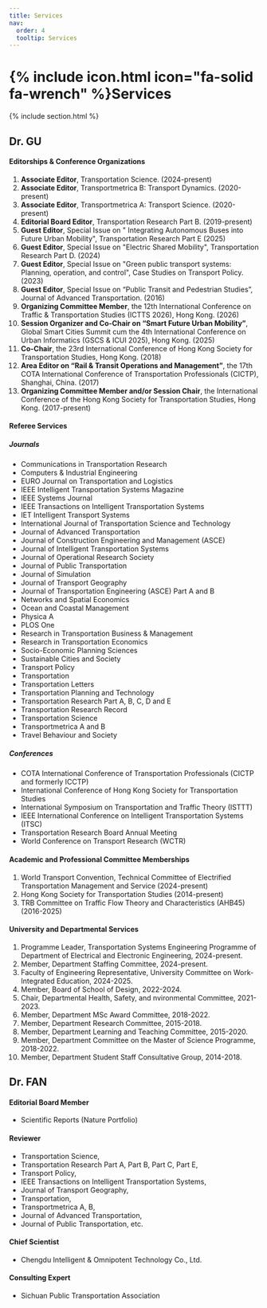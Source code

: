 ```yaml
---
title: Services
nav:
  order: 4
  tooltip: Services
---
```


# {% include icon.html icon="fa-solid fa-wrench" %}Services

{% include section.html %}
## Dr. GU
#### Editorships & Conference Organizations
1.	**Associate Editor**, Transportation Science. (2024-present)
2.	**Associate Editor**, Transportmetrica B: Transport Dynamics. (2020-present)
3.	**Associate Editor**, Transportmetrica A: Transport Science. (2020-present)
4.	**Editorial Board Editor**, Transportation Research Part B. (2019-present)
5.	**Guest Editor**, Special Issue on " Integrating Autonomous Buses into Future Urban Mobility", Transportation Research Part E (2025)
6.	**Guest Editor**, Special Issue on "Electric Shared Mobility", Transportation Research Part D. (2024)
7.	**Guest Editor**, Special Issue on "Green public transport systems: Planning, operation, and control", Case Studies on Transport Policy. (2023)
8.	**Guest Editor**, Special Issue on “Public Transit and Pedestrian Studies”, Journal of Advanced Transportation. (2016)
9.	**Organizing Committee Member**, the 12th International Conference on Traffic & Transportation Studies (ICTTS 2026), Hong Kong. (2026)
10.	**Session Organizer and Co-Chair on “Smart Future Urban Mobility”**, Global Smart Cities Summit cum the 4th International Conference on Urban Informatics (GSCS & ICUI 2025), Hong Kong. (2025)
11.	**Co-Chair**, the 23rd International Conference of Hong Kong Society for Transportation Studies, Hong Kong. (2018)
12.	**Area Editor on “Rail & Transit Operations and Management”**, the 17th COTA International Conference of Transportation Professionals (CICTP), Shanghai, China. (2017)
13.	**Organizing Committee Member and/or Session Chair**, the International Conference of the Hong Kong Society for Transportation Studies, Hong Kong. (2017-present)

#### Referee Services
##### Journals
- Communications in Transportation Research
- Computers & Industrial Engineering
- EURO Journal on Transportation and Logistics
- IEEE Intelligent Transportation Systems Magazine
- IEEE Systems Journal
- IEEE Transactions on Intelligent Transportation Systems
- IET Intelligent Transport Systems
- International Journal of Transportation Science and Technology
- Journal of Advanced Transportation
- Journal of Construction Engineering and Management (ASCE)
- Journal of Intelligent Transportation Systems
- Journal of Operational Research Society
- Journal of Public Transportation
- Journal of Simulation
- Journal of Transport Geography
- Journal of Transportation Engineering (ASCE) Part A and B
- Networks and Spatial Economics
- Ocean and Coastal Management
- Physica A
- PLOS One
- Research in Transportation Business & Management
- Research in Transportation Economics
- Socio-Economic Planning Sciences
- Sustainable Cities and Society
- Transport Policy
- Transportation
- Transportation Letters
- Transportation Planning and Technology
- Transportation Research Part A, B, C, D and E
- Transportation Research Record
- Transportation Science
- Transportmetrica A and B
- Travel Behaviour and Society

##### Conferences
- COTA International Conference of Transportation Professionals (CICTP and formerly ICCTP)
- International Conference of Hong Kong Society for Transportation Studies
- International Symposium on Transportation and Traffic Theory (ISTTT)
- IEEE International Conference on Intelligent Transportation Systems (ITSC)
- Transportation Research Board Annual Meeting
- World Conference on Transport Research (WCTR)

#### Academic and Professional Committee Memberships 
1.	World Transport Convention, Technical Committee of Electrified Transportation Management and Service (2024-present)
2.	Hong Kong Society for Transportation Studies (2014-present)
3.	TRB Committee on Traffic Flow Theory and Characteristics (AHB45) (2016-2025)

#### University and Departmental Services
1.	Programme Leader, Transportation Systems Engineering Programme of Department of Electrical and Electronic Engineering, 2024-present.
2.	Member, Department Staffing Committee, 2024-present.
3.	Faculty of Engineering Representative, University Committee on Work-Integrated Education, 2024-2025.
4.	Member, Board of School of Design, 2022-2024.
5.	Chair, Departmental Health, Safety, and nvironmental Committee, 2021-2023.
6.	Member, Department MSc Award Committee, 2018-2022.
7.	Member, Department Research Committee, 2015-2018.
8.	Member, Department Learning and Teaching Committee, 2015-2020.
9.	Member, Department Committee on the Master of Science Programme, 2018-2022.
10.	Member, Department Student Staff Consultative Group, 2014-2018.

## Dr. FAN
#### Editorial Board Member
- Scientific Reports (Nature Portfolio)

#### Reviewer
- Transportation Science,
- Transportation Research Part A, Part B, Part C, Part E,
- Transport Policy,
- IEEE Transactions on Intelligent Transportation Systems,
- Journal of Transport Geography,
- Transportation,
- Transportmetrica A, B,
- Journal of Advanced Transportation,
- Journal of Public Transportation, etc.

#### Chief Scientist
- Chengdu Intelligent & Omnipotent Technology Co., Ltd.

#### Consulting Expert
- Sichuan Public Transportation Association